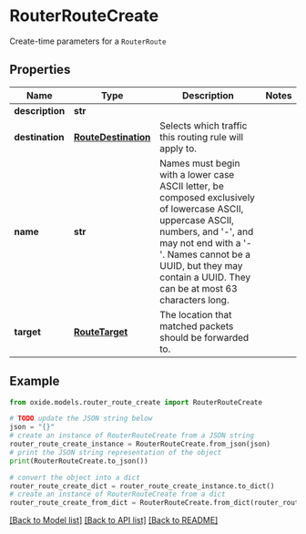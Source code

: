 # RouterRouteCreate

Create-time parameters for a `RouterRoute`

## Properties

Name | Type | Description | Notes
------------ | ------------- | ------------- | -------------
**description** | **str** |  | 
**destination** | [**RouteDestination**](RouteDestination.md) | Selects which traffic this routing rule will apply to. | 
**name** | **str** | Names must begin with a lower case ASCII letter, be composed exclusively of lowercase ASCII, uppercase ASCII, numbers, and &#39;-&#39;, and may not end with a &#39;-&#39;. Names cannot be a UUID, but they may contain a UUID. They can be at most 63 characters long. | 
**target** | [**RouteTarget**](RouteTarget.md) | The location that matched packets should be forwarded to. | 

## Example

```python
from oxide.models.router_route_create import RouterRouteCreate

# TODO update the JSON string below
json = "{}"
# create an instance of RouterRouteCreate from a JSON string
router_route_create_instance = RouterRouteCreate.from_json(json)
# print the JSON string representation of the object
print(RouterRouteCreate.to_json())

# convert the object into a dict
router_route_create_dict = router_route_create_instance.to_dict()
# create an instance of RouterRouteCreate from a dict
router_route_create_from_dict = RouterRouteCreate.from_dict(router_route_create_dict)
```
[[Back to Model list]](../README.md#documentation-for-models) [[Back to API list]](../README.md#documentation-for-api-endpoints) [[Back to README]](../README.md)



